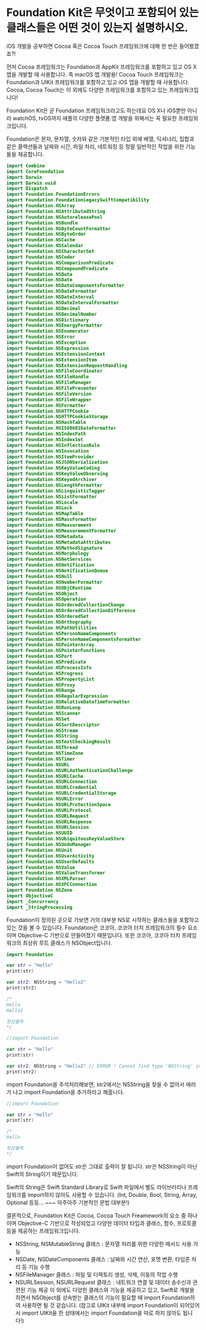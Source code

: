 # Foundation Kit은 무엇이고 포함되어 있는 클래스들은 어떤 것이 있는지 설명하시오.

iOS 개발을 공부하면 Cocoa 혹은 Cocoa Touch 프레임워크에 대해 한 번은 들어봤겠죠?!

먼저 Cocoa 프레임워크는 Foundation과 AppKit 프레임워크를 포함하고 있고 OS X 앱을 개발할 때 사용합니다. 즉 macOS 앱 개발용!
Cocoa Touch 프레임워크는 Foundation과 UIKit 프레임워크를 포함하고 있고 iOS 앱을 개발할 때 사용합니다.
Cocoa, Cocoa Touch는 이 외에도 다양한 프레임워크를 포함하고 있는 프레임워크입니다!

Foundation Kit은 곧 Foundation 프레임워크라고도 하는데요
OS X나 iOS뿐만 아니라 watchOS, tvOS까지 애플의 다양한 플랫폼 앱 개발을 위해서는 꼭 필요한 프레임워크입니다.

Foundation은 문자, 문자열, 숫자와 같은 기본적인 타입 외에
배열, 딕셔너리, 집합과 같은 콜렉션들과 날짜와 시간, 파일 처리, 네트워킹 등 정말 일반적인 작업을 위한 기능들을 제공합니다.

```swift
import Combine
import CoreFoundation
import Darwin
import Darwin.uuid
import Dispatch
import Foundation.FoundationErrors
import Foundation.FoundationLegacySwiftCompatibility
import Foundation.NSArray
import Foundation.NSAttributedString
import Foundation.NSAutoreleasePool
import Foundation.NSBundle
import Foundation.NSByteCountFormatter
import Foundation.NSByteOrder
import Foundation.NSCache
import Foundation.NSCalendar
import Foundation.NSCharacterSet
import Foundation.NSCoder
import Foundation.NSComparisonPredicate
import Foundation.NSCompoundPredicate
import Foundation.NSData
import Foundation.NSDate
import Foundation.NSDateComponentsFormatter
import Foundation.NSDateFormatter
import Foundation.NSDateInterval
import Foundation.NSDateIntervalFormatter
import Foundation.NSDecimal
import Foundation.NSDecimalNumber
import Foundation.NSDictionary
import Foundation.NSEnergyFormatter
import Foundation.NSEnumerator
import Foundation.NSError
import Foundation.NSException
import Foundation.NSExpression
import Foundation.NSExtensionContext
import Foundation.NSExtensionItem
import Foundation.NSExtensionRequestHandling
import Foundation.NSFileCoordinator
import Foundation.NSFileHandle
import Foundation.NSFileManager
import Foundation.NSFilePresenter
import Foundation.NSFileVersion
import Foundation.NSFileWrapper
import Foundation.NSFormatter
import Foundation.NSHTTPCookie
import Foundation.NSHTTPCookieStorage
import Foundation.NSHashTable
import Foundation.NSISO8601DateFormatter
import Foundation.NSIndexPath
import Foundation.NSIndexSet
import Foundation.NSInflectionRule
import Foundation.NSInvocation
import Foundation.NSItemProvider
import Foundation.NSJSONSerialization
import Foundation.NSKeyValueCoding
import Foundation.NSKeyValueObserving
import Foundation.NSKeyedArchiver
import Foundation.NSLengthFormatter
import Foundation.NSLinguisticTagger
import Foundation.NSListFormatter
import Foundation.NSLocale
import Foundation.NSLock
import Foundation.NSMapTable
import Foundation.NSMassFormatter
import Foundation.NSMeasurement
import Foundation.NSMeasurementFormatter
import Foundation.NSMetadata
import Foundation.NSMetadataAttributes
import Foundation.NSMethodSignature
import Foundation.NSMorphology
import Foundation.NSNetServices
import Foundation.NSNotification
import Foundation.NSNotificationQueue
import Foundation.NSNull
import Foundation.NSNumberFormatter
import Foundation.NSObjCRuntime
import Foundation.NSObject
import Foundation.NSOperation
import Foundation.NSOrderedCollectionChange
import Foundation.NSOrderedCollectionDifference
import Foundation.NSOrderedSet
import Foundation.NSOrthography
import Foundation.NSPathUtilities
import Foundation.NSPersonNameComponents
import Foundation.NSPersonNameComponentsFormatter
import Foundation.NSPointerArray
import Foundation.NSPointerFunctions
import Foundation.NSPort
import Foundation.NSPredicate
import Foundation.NSProcessInfo
import Foundation.NSProgress
import Foundation.NSPropertyList
import Foundation.NSProxy
import Foundation.NSRange
import Foundation.NSRegularExpression
import Foundation.NSRelativeDateTimeFormatter
import Foundation.NSRunLoop
import Foundation.NSScanner
import Foundation.NSSet
import Foundation.NSSortDescriptor
import Foundation.NSStream
import Foundation.NSString
import Foundation.NSTextCheckingResult
import Foundation.NSThread
import Foundation.NSTimeZone
import Foundation.NSTimer
import Foundation.NSURL
import Foundation.NSURLAuthenticationChallenge
import Foundation.NSURLCache
import Foundation.NSURLConnection
import Foundation.NSURLCredential
import Foundation.NSURLCredentialStorage
import Foundation.NSURLError
import Foundation.NSURLProtectionSpace
import Foundation.NSURLProtocol
import Foundation.NSURLRequest
import Foundation.NSURLResponse
import Foundation.NSURLSession
import Foundation.NSUUID
import Foundation.NSUbiquitousKeyValueStore
import Foundation.NSUndoManager
import Foundation.NSUnit
import Foundation.NSUserActivity
import Foundation.NSUserDefaults
import Foundation.NSValue
import Foundation.NSValueTransformer
import Foundation.NSXMLParser
import Foundation.NSXPCConnection
import Foundation.NSZone
import ObjectiveC
import _Concurrency
import _StringProcessing
```
Foundation이 정의된 곳으로 가보면 거의 대부분 NS로 시작하는 클래스들을 포함하고 있는 것을 볼 수 있습니다.
Foundation은 코코아, 코코아 터치 프레임워크의 필수 요소이며 Objective-C 기반으로 만들어졌기 때문입니다.
또한 코코아, 코코아 터치 프레임워크의 최상위 루트 클래스가 NSObject입니다.

```swift
import Foundation

var str = "Hello"
print(str)

var str2: NSString = "Hello2"
print(str2)

/*
Hello
Hello2

정상출력
*/
```

```swift
//import Foundation

var str = "Hello"
print(str)

var str2: NSString = "Hello2" // ERROR ! Cannot find type 'NSString' in scope
print(str2)
```
import Foundation을 주석처리해보면, 
str2에서는 NSString을 찾을 수 없어서 에러가 나고 import Foundation을 추가하라고 해줍니다.

```swift
//import Foundation

var str = "Hello"
print(str)

/*
Hello

정상출력
*/
```
import Foundation이 없어도 str은 그대로 출력이 잘 됩니다.
str은 NSString이 아닌 Swift의 String이기 때문입니다.

Swift의 String은 Swift Standard Library로 Swift 파일에서 별도 라이브러리나 프레임워크를 import하지 않아도 사용할 수 있습니다.
(Int, Double, Bool, String, Array, Optional 등등... ~~~ 아주아주 기본적인 문법 대부분!)

결론적으로, 
Foundation Kit은 Cocoa, Cocoa Touch Freamework의 요소 중 하나이며 Objective-C 기반으로 작성되었고 다양한 데이터 타입과 클래스, 함수, 프로토콜 등을 제공하는 프레임워크입니다.
- NSString, NSMutableString 클래스 : 문자열 처리를 위한 다양한 메서드 사용 가능
- NSDate, NSDateComponents 클래스 : 날짜와 시간 연산, 포맷 변환, 타임존 처리 등 기능 수행
- NSFileManager 클래스 : 파일 및 디렉토리 생성, 삭제, 이동의 작업 수행
- NSURLSession, NSURLRequest 클래스 : 네트워크 연결 및 데이터 송수신과 관련된 기능 제공
이 외에도 다양한 클래스와 기능을 제공하고 있고,
Swift로 개발을 하면서 NSObject를 상속받는 클래스의 기능이 필요할 때 import Foundation하여 사용하면 될 것 같습니다.
(참고로 UIKit 내부에 import Foundation이 되어있어서 import UIKit을 한 상태에서는 import Foundation을 따로 하지 않아도 됩니다!)